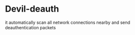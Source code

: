 # Devil-deauth
it automatically scan all network connections nearby and send deauthentication packets
